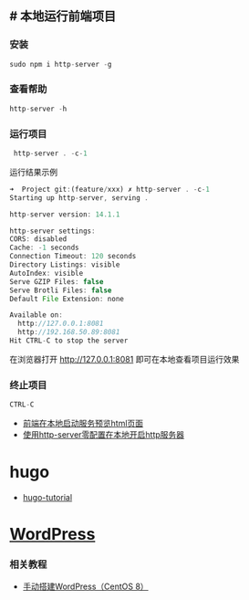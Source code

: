 ## # 本地运行前端项目

### 安装

```js
sudo npm i http-server -g
```

### 查看帮助

```js
http-server -h
```

### 运行项目

```js
 http-server . -c-1 
```

运行结果示例

```js
➜  Project git:(feature/xxx) ✗ http-server . -c-1  
Starting up http-server, serving .

http-server version: 14.1.1

http-server settings: 
CORS: disabled
Cache: -1 seconds
Connection Timeout: 120 seconds
Directory Listings: visible
AutoIndex: visible
Serve GZIP Files: false
Serve Brotli Files: false
Default File Extension: none

Available on:
  http://127.0.0.1:8081
  http://192.168.50.89:8081
Hit CTRL-C to stop the server
```

在浏览器打开 http://127.0.0.1:8081 即可在本地查看项目运行效果

### 终止项目

```js
CTRL-C
```



- [前端在本地启动服务预览html页面](https://www.cnblogs.com/lxn2/p/10006222.html)
- [使用http-server零配置在本地开启http服务器](https://blog.csdn.net/qq_30100043/article/details/73105362)

# hugo
- [hugo-tutorial](https://cloudcannon.com/community/learn/hugo-tutorial/)

# [WordPress](https://cn.wordpress.org/)

### 相关教程
- [手动搭建WordPress（CentOS 8）](https://help.aliyun.com/document_detail/184111.html)
